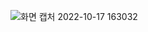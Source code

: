 ![화면 캡처 2022-10-17 163032](https://user-images.githubusercontent.com/112846273/196116182-7057e99b-363c-4557-a47a-2fd381b08473.png)
